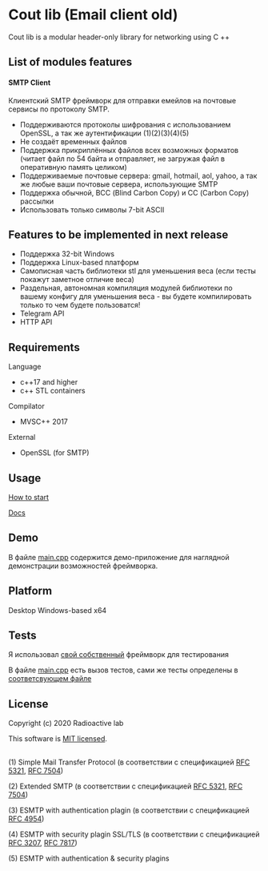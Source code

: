 # **Cout lib (Email client old)**
Cout lib is a modular header-only library for networking using C ++
## List of modules features
#### SMTP Client
  Клиентский SMTP фреймворк для отправки емейлов на почтовые сервисы по протоколу SMTP.
- Поддерживаются протоколы шифрования с использованием OpenSSL, а так же аутентификации (1)(2)(3)(4)(5)
- Не создаёт временных файлов
- Поддержка прикриплённых файлов всех возможных форматов (читает файл по 54 байта и отправляет, не загружая файл в оперативную память целиком)
- Поддерживаемые почтовые сервера: gmail, hotmail, aol, yahoo, а так же любые ваши почтовые сервера, использующие SMTP
- Поддержка обычной, ВСС (Blind Carbon Copy) и СС (Carbon Copy) рассылки
- Использовать только символы 7-bit ASCII

## Features to be implemented in next release
- Поддержка 32-bit Windows 
- Поддержка Linux-based платформ
- Самописная часть библиотеки stl для уменьшения веса (если тесты покажут заметное отличие веса)
- Раздельная, автономная компиляция модулей библиотеки по вашему конфигу для уменьшения веса - вы будете компилировать только то чем будете пользоватся!
- Telegram API
- HTTP API

## Requirements
Language
- c++17 and higher
- c++ STL containers

Compilator
- MVSC++ 2017

External
- OpenSSL (for SMTP)

## Usage
[How to start](https://github.com/imnetcat/cout/wiki/How-to-start)

[Docs](https://github.com/imnetcat/cout/wiki)

## Demo
В файле [main.cpp](https://github.com/imnetcat/cout/blob/master/main.cpp) содержится демо-приложение для наглядной демонстрации возможностей фреймворка.

## **Platform**
Desktop Windows-based x64

## **Tests**
Я использовал [свой собственный](https://github.com/imnetcat/cout/tree/master/core/testing) фреймворк для тестирования

В файле [main.cpp](https://github.com/imnetcat/cout/blob/master/main.cpp) есть вызов тестов, сами же тесты определены в [соответсвующем файле](https://github.com/imnetcat/cout/blob/master/tests.cpp)

## License
Copyright (c) 2020 Radioactive lab

This software is [MIT licensed](./LICENSE).

## 

(1) Simple Mail Transfer Protocol (в соответствии с спецификацией [RFC 5321](https://tools.ietf.org/html/rfc5321 "Documentation"), [RFC 7504](https://tools.ietf.org/html/rfc7504 "Documentation"))

(2) Extended SMTP (в соответствии с спецификацией [RFC 5321](https://tools.ietf.org/html/rfc5321 "Documentation"), [RFC 7504](https://tools.ietf.org/html/rfc7504 "Documentation"))

(3) ESMTP with authentication plagin (в соответствии с спецификацией [RFC 4954](http://www.rfc-editor.org/rfc/rfc4954 "Documentation"))

(4) ESMTP with security plagin SSL/TLS (в соответствии с спецификацией [RFC 3207](https://tools.ietf.org/html/rfc3207 "Documentation"), [RFC 7817](https://tools.ietf.org/html/rfc7817 "Documentation"))

(5) ESMTP with authentication & security plagins

